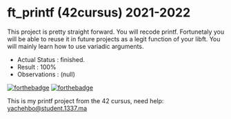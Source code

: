 # ft_printf (42cursus) 2021-2022
This project is pretty straight forward. You will recode printf. Fortunetaly you will be able to reuse it in future projects as a legit function of your libft. You will mainly learn how to use variadic arguments.
- Actual Status : finished.
- Result        : 100%
- Observations : (null)

[![forthebadge](https://forthebadge.com/images/badges/made-with-c.svg)](https://forthebadge.com)
[![forthebadge](https://forthebadge.com/images/badges/built-with-love.svg)](https://forthebadge.com)

This is my printf project from the 42 cursus,
need help:
yachehbo@student.1337.ma
